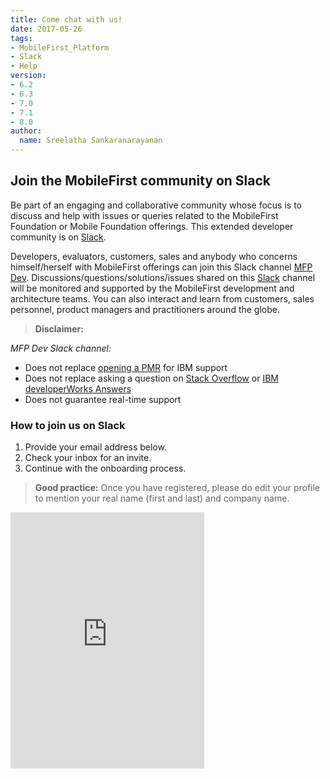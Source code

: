 ```yaml
---
title: Come chat with us!
date: 2017-05-26
tags:
- MobileFirst_Platform
- Slack
- Help
version:
- 6.2
- 6.3
- 7.0
- 7.1
- 8.0
author:
  name: Sreelatha Sankaranarayanan
---
```

##  Join the MobileFirst community on Slack

Be part of an engaging and collaborative community whose focus is to discuss and help with issues or queries related to the MobileFirst Foundation or Mobile Foundation offerings. This extended developer community is on [Slack](https://slack.com/).  

Developers, evaluators, customers, sales and anybody who concerns himself/herself with MobileFirst offerings can join this Slack channel [MFP Dev](https://mfpdev.slack.com/). Discussions/questions/solutions/issues shared on this [Slack](https://mfpdev.slack.com/) channel will be monitored and supported by the MobileFirst development and architecture teams. You can also interact and learn from customers, sales personnel, product managers and practitioners around the globe.

>**Disclaimer:**
>
*MFP Dev Slack channel:*
>
* Does not replace [opening a PMR](https://www-947.ibm.com/support/servicerequest/Home.action) for IBM support
* Does not replace asking a question on [Stack Overflow](http://stackoverflow.com/search?q=%5B*worklight*%5D+or+%5B*mobilefirst*%5D+is%3Aquestion) or [IBM developerWorks Answers](https://developer.ibm.com/answers/search.html?f=&type=question&redirect=search%2Fsearch&sort=relevance&q=mobilefirst+worklight)
* Does not guarantee real-time support

### How to join us on Slack

1. Provide your email address below.
2. Check your inbox for an invite.
3. Continue with the onboarding process.

>**Good practice:** Once you have registered, please do edit your profile to mention your real name (first and last) and company name.

<p><iframe src="https://slackin.mybluemix.net/" style="overflow:hidden; height:410px; width:310px" scrolling="no" frameborder="0"></iframe></p>

